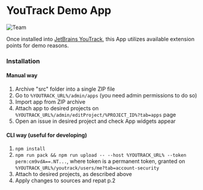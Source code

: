 # YouTrack Demo App

![Team](https://jb.gg/badges/team-plastic.svg)

Once installed into [JetBrains YouTrack](https://www.jetbrains.com/youtrack/), this App utilizes available extension points for demo reasons.

### Installation 

#### Manual way

1. Archive "src" folder into a single ZIP file
2. Go to `%YOUTRACK_URL%/admin/apps` (you need admin permissions to do so)
3. Import app from ZIP archive
4. Attach app to desired projects on `%YOUTRACK_URL%/admin/editProject/%PROJECT_ID%?tab=apps` page
5. Open an issue in desired project and check App widgets appear

#### CLI way (useful for developing)

1. `npm install`
2. `npm run pack && npm run upload -- --host %YOUTRACK_URL% --token perm:cm9vdA==.NT...`, where token is a permanent token, granted on `%YOUTRACK_URL%/youtrack/users/me?tab=account-security`
3. Attach to desired projects, as described above
4. Apply changes to sources and repat p.2 

